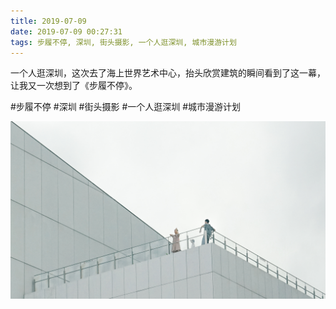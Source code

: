 ```yaml
---
title: 2019-07-09
date: 2019-07-09 00:27:31
tags: 步履不停, 深圳, 街头摄影, 一个人逛深圳, 城市漫游计划
---
```


<p>一个人逛深圳，这次去了海上世界艺术中心，抬头欣赏建筑的瞬间看到了这一幕，让我又一次想到了《步履不停》。</p>

#步履不停 #深圳 #街头摄影 #一个人逛深圳 #城市漫游计划

![](/assets/images/2019/07/7b62aef4f7b2e96636c9691e3970fe7d.jpg)
